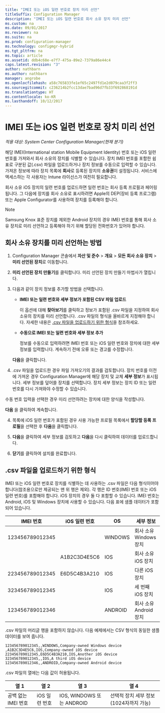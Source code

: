 ```yaml
---
title: "IMEI 또는 iOS 일련 번호로 장치 미리 선언"
titleSuffix: Configuration Manager
description: "IMEI 또는 iOS 일련 번호로 회사 소유 장치 미리 선언"
ms.custom: na
ms.date: 09/01/2017
ms.reviewer: na
ms.suite: na
ms.prod: configuration-manager
ms.technology: configmgr-hybrid
ms.tgt_pltfrm: na
ms.topic: article
ms.assetid: ddb4c68e-e7f7-475a-89e2-7379a86e44c4
caps.latest.revision: "3"
author: nathbarn
ms.author: nathbarn
manager: angrobe
ms.openlocfilehash: a58c765833fe1ef65c2497fd1e2d079caa3f2ff3
ms.sourcegitcommit: c236214b2fcc13dae7bad96d7fb33f692868191d
ms.translationtype: HT
ms.contentlocale: ko-KR
ms.lasthandoff: 10/12/2017
---
```

# <a name="predeclare-devices-with-imei-or-ios-serial-numbers"></a>IMEI 또는 iOS 일련 번호로 장치 미리 선언

*적용 대상: System Center Configuration Manager(현재 분기)*

해당 IMEI(International station Mobile Equipment Identity) 번호 또는 iOS 일련 번호를 가져와서 회사 소유의 장치를 식별할 수 있습니다. 장치 IMEI 번호를 포함한 쉼표로 구분된 값(.csv) 파일을 업로드하거나 장치 정보를 수동으로 입력할 수 있습니다.  가져온 정보에 따라 장치 목록에 **회사**로 등록된 장치의 **소유권**이 설정됩니다. 서비스에 액세스하는 각 사용자는 Intune 라이선스가 여전히 필요합니다.  

회사 소유 iOS 장치의 일련 번호를 업로드하면 일련 번호는 회사 등록 프로필과 페어링됩니다. 그 다음에 장치를 회사 소유로 표시하려면 Apple의 DEP(장비 등록 프로그램) 또는 Apple Configurator를 사용하여 장치를 등록해야 합니다.

>[!NOTE]
>Samsung Knox 표준 장치를 제외한 Android 장치의 경우 IMEI 번호를 통해 회사 소유 장치로 미리 선언하고 등록해야 하기 위해 할당된 전화번호가 있어야 합니다.

## <a name="how-to-predeclare-corporate-owned-devices"></a>회사 소유 장치를 미리 선언하는 방법

1.  Configuration Manager 콘솔에서 **자산 및 준수** > **개요** > **모든 회사 소유 장치** > **미리 선언된 장치**로 이동합니다.

2.  **미리 선언된 장치 만들기**를 클릭합니다. 미리 선언된 장치 만들기 마법사가 열립니다.

3.  다음과 같이 장치 정보를 추가할 방법을 선택합니다.

     -  **IMEI 또는 일련 번호와 세부 정보가 포함된 CSV 파일 업로드**

        이 옵션에 대해 **찾아보기**를 클릭하고 정보가 포함된 .csv 파일을 지정하여 회사 소유의 장치를 미리 선언합니다. .csv 파일의 형식을 올바르게 지정해야 합니다. 자세한 내용은 [.csv 파일을 업로드하기 위한 형식](#format-for-uploading-csv-files)을 참조하세요.

     -  **수동으로 IMEI 또는 일련 번호와 세부 정보 추가**

        정보를 수동으로 입력하려면 IMEI 번호 또는 iOS 일련 번호와 장치에 대한 세부 정보를 입력합니다. 계속하기 전에 오류 또는 경고를 수정합니다.

    **다음**을 클릭합니다.

4. .csv 파일을 업로드한 경우 파일 가져오기의 결과를 검토합니다. 장치 번호를 이전에 가져온 경우 Configuration Manager에 해당 장치 및 교체 **세부 정보**가 표시됩니다. 세부 정보를 덮어쓸 장치를 선택합니다. 장치 세부 정보는 장치 ID 또는 일련 번호를 다시 가져와야 수정할 수 있습니다.

  수동 번호 입력을 선택한 경우 미리 선언하려는 장치에 대한 양식을 작성합니다.

  **다음** 을 클릭하여 계속합니다.

4. 목록에 iOS 일련 번호가 포함된 경우 사용 가능한 프로필 목록에서 **할당할 등록 프로필**을 선택한 후 **다음**을 클릭합니다.

5. **다음**을 클릭하여 세부 정보를 검토하고 **다음**을 다시 클릭하여 데이터를 업로드합니다.

6. **닫기**를 클릭하여 설치를 완료합니다.

## <a name="format-for-uploading-csv-files"></a>.csv 파일을 업로드하기 위한 형식

IMEI 또는 iOS 일련 번호로 장치를 식별하는 데 사용하는 .csv 파일은 다음 형식이어야 합니다(참조용으로만 제공되는 맨 위 행은 제외). 각 행은 ID 번호(IMEI 번호 또는 iOS 일련 번호)를 포함해야 합니다. iOS 장치의 경우 둘 다 포함할 수 있습니다. IMEI 번호는 Android, iOS 및 Windows 장치에 사용할 수 있습니다. 다음 표에 샘플 데이터가 포함되어 있습니다.

| IMEI 번호  | iOS 일련 번호  | OS | 세부 정보 |
|------------ |---------------|-----|-----|
| 123456789012345    |   | WINDOWS | 회사 소유 Windows 장치|
|   | A1B2C3D4E5C6 | IOS |  회사 소유 iOS 장치|
| 223456789012345 | E6D5C4B3A210 |   IOS |  다른 iOS 장치|
| 323456789012345 |        |   IOS |    세 번째 iOS 장치|
| 123456789012346 |         |   ANDROID |   회사 소유 Android 장치|

.csv 파일의 머리글 행을 포함하지 않습니다. 다음 예제에서는 CSV 형식의 동일한 샘플 데이터를 보여 줍니다.

```
123456789012345,,WINDOWS,Company-owned Windows device
,A1B2C3D4E5C6,IOS,Company-owned iOS device
223456789012345,E6D5C4B3A210,IOS,Another iOS device
323456789012345,,IOS,A third iOS device
123456789012346,,ANDROID,Company-owned Android device
```

.csv 파일의 열에는 다음 값이 허용됩니다.

| 열 1 | 열 2 | 열 3 | 열 4 |
|---|---|---|---|
|공백 없는 IMEI 번호 | iOS 일련 번호 | IOS, WINDOWS 또는 ANDROID | 선택적 장치 세부 정보(1024자까지 가능) |
